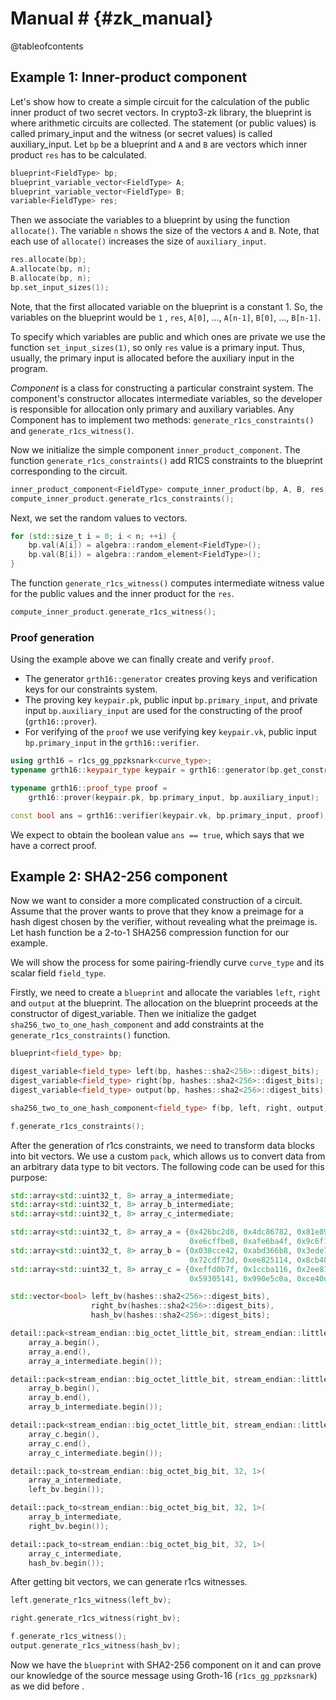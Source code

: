 # Manual # {#zk_manual}

@tableofcontents

## Example 1: Inner-product component

Let's show how to create a simple circuit for the calculation of the public inner product of two secret vectors. In
crypto3-zk library, the blueprint is where arithmetic circuits are collected. The statement (or public values) is called
primary_input and the witness (or secret values) is called auxiliary_input. Let `bp` be a blueprint and `A` and `B` are
vectors which inner product `res` has to be calculated.

```c++
blueprint<FieldType> bp;
blueprint_variable_vector<FieldType> A;
blueprint_variable_vector<FieldType> B;
variable<FieldType> res;
```

Then we associate the variables to a blueprint by using the function `allocate()`. The variable `n` shows the size of
the vectors `A` and `B`. Note, that each use of `allocate()` increases the size of `auxiliary_input`.

```c++
res.allocate(bp);
A.allocate(bp, n);
B.allocate(bp, n);
bp.set_input_sizes(1);
```

Note, that the first allocated variable on the blueprint is a constant 1. So, the variables on the blueprint would
be `1` , `res`, `A[0]`, ..., `A[n-1]`, `B[0]`, ..., `B[n-1]`.

To specify which variables are public and which ones are private we use the function `set_input_sizes(1)`, so only `res`
value is a primary input. Thus, usually, the primary input is allocated before the auxiliary input in the program.

*Component* is a class for constructing a particular constraint system. The component's constructor allocates
intermediate variables, so the developer is responsible for allocation only primary and auxiliary variables. Any
Component has to implement two methods: `generate_r1cs_constraints()` and `generate_r1cs_witness()`.

Now we initialize the simple component `inner_product_component`. The function `generate_r1cs_constraints()` add R1CS
constraints to the blueprint corresponding to the circuit.

```c++
inner_product_component<FieldType> compute_inner_product(bp, A, B, res, "compute_inner_product");
compute_inner_product.generate_r1cs_constraints();
```

Next, we set the random values to vectors.

```c++
for (std::size_t i = 0; i < n; ++i) {
    bp.val(A[i]) = algebra::random_element<FieldType>();
    bp.val(B[i]) = algebra::random_element<FieldType>();
}
```

The function `generate_r1cs_witness()` computes intermediate witness value for the public values and the inner product
for the `res`.

```c++
compute_inner_product.generate_r1cs_witness();
```

### Proof generation

Using the example above we can finally create and verify `proof`.

* The generator `grth16::generator` creates proving keys and verification keys for our constraints system.
* The proving key `keypair.pk`, public input `bp.primary_input`, and private input `bp.auxiliary_input` are used for the
  constructing of the proof (`grth16::prover`).
* For verifying of the `proof`  we use verifying key `keypair.vk`, public input `bp.primary_input` in
  the `grth16::verifier`.

```c++
using grth16 = r1cs_gg_ppzksnark<curve_type>;
typename grth16::keypair_type keypair = grth16::generator(bp.get_constraint_system());

typename grth16::proof_type proof =
    grth16::prover(keypair.pk, bp.primary_input, bp.auxiliary_input);

const bool ans = grth16::verifier(keypair.vk, bp.primary_input, proof);
```

We expect to obtain the boolean value `ans == true`, which says that we have a correct proof.

## Example 2: SHA2-256 component

Now we want to consider a more complicated construction of a circuit. Assume that the prover wants to prove that they
know a preimage for a hash digest chosen by the verifier, without revealing what the preimage is. Let hash function be a
2-to-1 SHA256 compression function for our example.

We will show the process for some pairing-friendly curve `curve_type` and its scalar field `field_type`.

Firstly, we need to create a `blueprint` and allocate the variables `left`, `right` and `output` at the blueprint. The
allocation on the blueprint proceeds at the constructor of digest_variable. Then we initialize the
gadget ` sha256_two_to_one_hash_component ` and add constraints at the `generate_r1cs_constraints()` function.

```c++
blueprint<field_type> bp;

digest_variable<field_type> left(bp, hashes::sha2<256>::digest_bits);
digest_variable<field_type> right(bp, hashes::sha2<256>::digest_bits);
digest_variable<field_type> output(bp, hashes::sha2<256>::digest_bits);

sha256_two_to_one_hash_component<field_type> f(bp, left, right, output);

f.generate_r1cs_constraints();
```

After the generation of r1cs constraints, we need to transform data blocks into bit vectors. We use a custom `pack`,
which allows us to convert data from an arbitrary data type to bit vectors. The following code can be used for this
purpose:

```c++
std::array<std::uint32_t, 8> array_a_intermediate;
std::array<std::uint32_t, 8> array_b_intermediate;
std::array<std::uint32_t, 8> array_c_intermediate;

std::array<std::uint32_t, 8> array_a = {0x426bc2d8, 0x4dc86782, 0x81e8957a, 0x409ec148, 
                                        0xe6cffbe8, 0xafe6ba4f, 0x9c6f1978, 0xdd7af7e9};
std::array<std::uint32_t, 8> array_b = {0x038cce42, 0xabd366b8, 0x3ede7e00, 0x9130de53, 
                                        0x72cdf73d, 0xee825114, 0x8cb48d1b, 0x9af68ad0};
std::array<std::uint32_t, 8> array_c = {0xeffd0b7f, 0x1ccba116, 0x2ee816f7, 0x31c62b48, 
                                        0x59305141, 0x990e5c0a, 0xce40d33d, 0x0b1167d1};

std::vector<bool> left_bv(hashes::sha2<256>::digest_bits), 
                  right_bv(hashes::sha2<256>::digest_bits), 
                  hash_bv(hashes::sha2<256>::digest_bits);

detail::pack<stream_endian::big_octet_little_bit, stream_endian::little_octet_big_bit, 32, 32>(
    array_a.begin(),
    array_a.end(),
    array_a_intermediate.begin());

detail::pack<stream_endian::big_octet_little_bit, stream_endian::little_octet_big_bit, 32, 32>(
    array_b.begin(),
    array_b.end(),
    array_b_intermediate.begin());

detail::pack<stream_endian::big_octet_little_bit, stream_endian::little_octet_big_bit, 32, 32>(
    array_c.begin(),
    array_c.end(),
    array_c_intermediate.begin());

detail::pack_to<stream_endian::big_octet_big_bit, 32, 1>(
    array_a_intermediate,
    left_bv.begin());

detail::pack_to<stream_endian::big_octet_big_bit, 32, 1>(
    array_b_intermediate,
    right_bv.begin());

detail::pack_to<stream_endian::big_octet_big_bit, 32, 1>(
    array_c_intermediate,
    hash_bv.begin());
```

After getting bit vectors, we can generate r1cs witnesses.

```c++
left.generate_r1cs_witness(left_bv);

right.generate_r1cs_witness(right_bv);

f.generate_r1cs_witness();
output.generate_r1cs_witness(hash_bv);
```

Now we have the `blueprint` with SHA2-256 component on it and can prove our knowledge of the source message using
Groth-16 (`r1cs_gg_ppzksnark`)  as we did before .
